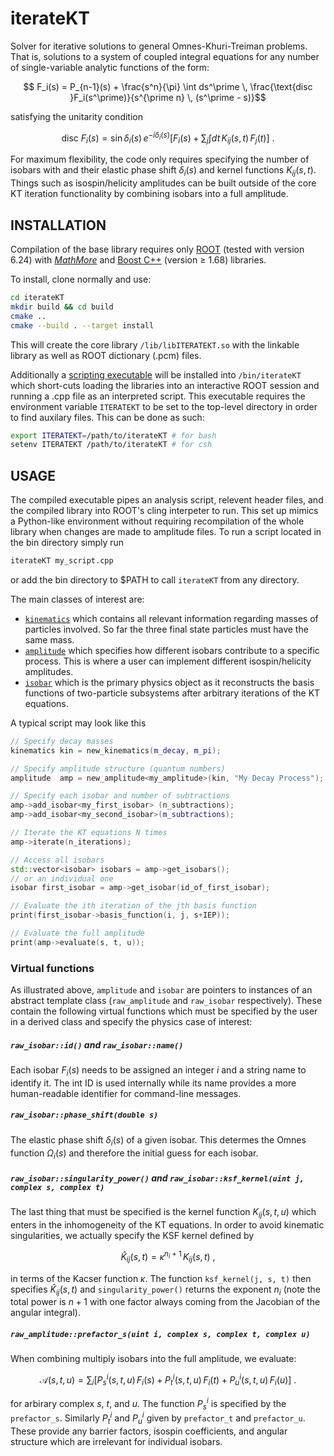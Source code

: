 # iterateKT
Solver for iterative solutions to general Omnes-Khuri-Treiman problems.
That is, solutions to a system of coupled integral equations for any number of single-variable analytic functions of the form:
```math
    F_i(s) = P_{n-1}(s) + \frac{s^n}{\pi} \int ds^\prime \, \frac{\text{disc }F_i(s^\prime)}{s^{\prime n} \, (s^\prime - s)}
```
satisfying the unitarity condition
```math
    \text{disc }F_i(s) =  \sin\delta_i(s) \, e^{-i\delta_i(s)} \left[ F_i(s) + \sum_{j} \int dt \,  K_{ij}(s,t) \,  F_j(t) \right] ~.
```
For maximum flexibility, the code only requires specifying the number of isobars with and their elastic phase shift $\delta_i(s)$ and kernel functions $K_{ij}(s,t)$. Things such as isospin/helicity amplitudes can be built outside of the core KT iteration functionality by combining isobars into a full amplitude.

##  INSTALLATION

Compilation of the base library requires only [ROOT](https://root.cern.ch/) (tested with version 6.24) with [*MathMore*](https://root.cern.ch/mathmore-library) and [Boost C++](https://www.boost.org/) (version $\geq$ 1.68) libraries.

To install, clone normally and use:
```bash
cd iterateKT
mkdir build && cd build
cmake ..
cmake --build . --target install
```
This will create the core library `/lib/libITERATEKT.so` with the linkable library as well as ROOT dictionary (.pcm) files. 

Additionally a [scripting executable](./src/cling/iterateKT.cpp) will be installed into `/bin/iterateKT` which short-cuts loading the libraries into an interactive ROOT session and running a .cpp file as an interpreted script.   This executable requires the environment variable `ITERATEKT` to be set to the top-level directory in order to find auxilary files. This can be done as such:
```bash
export ITERATEKT=/path/to/iterateKT # for bash
setenv ITERATEKT /path/to/iterateKT # for csh
```

##  USAGE
The compiled executable pipes an analysis script, relevent header files, and the compiled library into ROOT's cling interpeter to run. 
This set up mimics a Python-like environment without requiring recompilation of the whole library when changes are made to amplitude files. To run a script located in the bin directory simply run 
```bash
iterateKT my_script.cpp
```
or add the bin directory to $PATH to call `iterateKT` from any directory. 

The main classes of interest are:
- [`kinematics`](./src/kinematics.hpp) which contains all relevant information regarding masses of particles involved. So far the three final state particles must have the same mass. 
- [`amplitude`](./src/amplitude.hpp) which specifies how different isobars contribute to a specific process. This is where a user can implement different isospin/helicity amplitudes. 
- [`isobar`](./src/isobar.hpp) which is the primary physics object as it reconstructs the basis functions of two-particle subsystems after arbitrary iterations of the KT equations.

A typical script may look like this
```c++
// Specify decay masses
kinematics kin = new_kinematics(m_decay, m_pi);

// Specify amplitude structure (quantum numbers)
amplitude  amp = new_amplitude<my_amplitude>(kin, "My Decay Process");

// Specify each isobar and number of subtractions
amp->add_isobar<my_first_isobar> (n_subtractions);
amp->add_isobar<my_second_isobar>(m_subtractions);

// Iterate the KT equations N times
amp->iterate(n_iterations);

// Access all isobars
std::vector<isobar> isobars = amp->get_isobars();
// or an individual one
isobar first_isobar = amp->get_isobar(id_of_first_isobar);

// Evaluate the ith iteration of the jth basis function
print(first_isobar->basis_function(i, j, s+IEP));

// Evaluate the full amplitude
print(amp->evaluate(s, t, u));
```

### Virtual functions
As illustrated above, `amplitude` and `isobar` are pointers to instances of an abstract template class (`raw_amplitude` and `raw_isobar` respectively). These contain the following virtual functions which must be specified by the user in a derived class and specify the physics case of interest:

##### `raw_isobar::id()` and `raw_isobar::name()`
Each isobar $F_i(s)$ needs to be assigned an integer $i$ and a string name to identify it. The int ID is used internally while its name provides a more human-readable identifier for command-line messages.

##### `raw_isobar::phase_shift(double s)`
The elastic phase shift $\delta_i(s)$ of a given isobar. This determes the Omnes function $\Omega_i(s)$ and therefore the initial guess for each isobar.

##### `raw_isobar::singularity_power()` and `raw_isobar::ksf_kernel(uint j, complex s, complex t)`
The last thing that must be specified is the kernel function $K_{ij}(s,t,u)$ which enters in the inhomogeneity of the KT equations. In order to avoid kinematic singularities, we actually specify the KSF kernel defined by
```math
    \hat{K}_{ij}(s,t) = \kappa^{n_i+1} \, K_{ij}(s,t) ~,
```
in terms of the Kacser function $\kappa$. The function `ksf_kernel(j, s, t)` then specifies $\hat{K}_{ij}(s,t)$ and `singularity_power()` returns the exponent $n_i$ (note the total power is $n+1$ with one factor always coming from the Jacobian of the angular integral).

##### `raw_amplitude::prefactor_s(uint i, complex s, complex t, complex u)`
When combining multiply isobars into the full amplitude, we evaluate:
```math
\mathcal{A}(s,t,u) = \sum_i \left[P^i_s(s,t,u) \, F_i(s) + P^i_t(s,t,u) \, F_i(t) + P^i_u(s,t,u)\, F_i(u) \right] ~.
```
for arbirary complex $s$, $t$, and $u$. The function $P_s^i$ is specified by the `prefactor_s`. Similarly $P_t^i$ and $P_u^i$ given by `prefactor_t` and `prefactor_u`. These provide any barrier factors, isospin coefficients, and angular structure which are irrelevant for individual isobars. 

